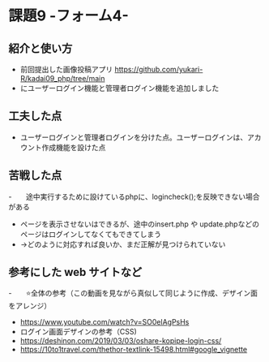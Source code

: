 # 課題9 -フォーム4-

## 紹介と使い方
  - 前回提出した画像投稿アプリ https://github.com/yukari-R/kadai09_php/tree/main
  - にユーザーログイン機能と管理者ログイン機能を追加しました

## 工夫した点
  - ユーザーログインと管理者ログインを分けた点。ユーザーログインは、アカウント作成機能を設けた点
    
## 苦戦した点
  -　　途中実行するために設けているphpに、logincheck();を反映できない場合がある
  - ページを表示させないはできるが、途中のinsert.php や update.phpなどのページはログインしてなくてもできてしまう
  - →どのように対応すれば良いか、まだ正解が見つけられていない


## 参考にした web サイトなど
  -　　⭐️全体の参考（この動画を見ながら真似して同じように作成、デザイン面をアレンジ）
  - https://www.youtube.com/watch?v=SO0elAgPsHs
  - ログイン画面デザインの参考（CSS)
  - https://deshinon.com/2019/03/03/oshare-kopipe-login-css/
  - https://10to1travel.com/thethor-textlink-15498.html#google_vignette
